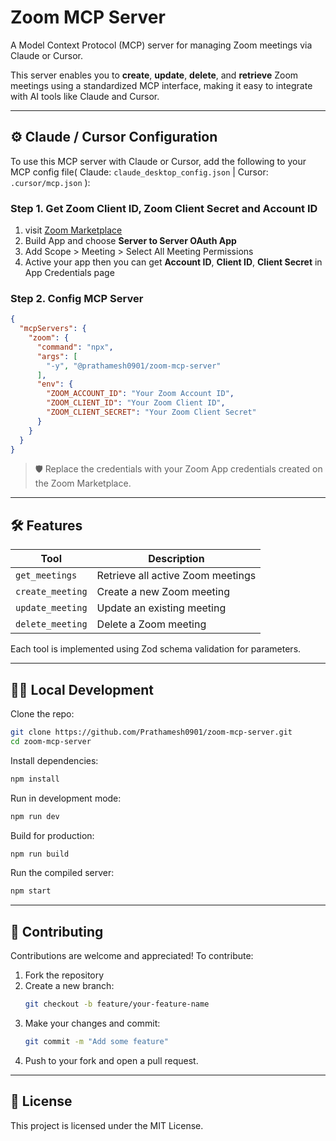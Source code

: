 # Zoom MCP Server

A Model Context Protocol (MCP) server for managing Zoom meetings via Claude or Cursor.

This server enables you to **create**, **update**, **delete**, and **retrieve** Zoom meetings using a standardized MCP interface, making it easy to integrate with AI tools like Claude and Cursor.

---

## ⚙️ Claude / Cursor Configuration

To use this MCP server with Claude or Cursor, add the following to your MCP config file( Claude: `claude_desktop_config.json` | Cursor: `.cursor/mcp.json` ):

### Step 1. Get Zoom Client ID, Zoom Client Secret and Account ID

  1. visit [Zoom Marketplace](https://marketplace.zoom.us/)
  2. Build App and choose **Server to Server OAuth App**
  3. Add Scope > Meeting > Select All Meeting Permissions
  4. Active your app
    then you can get **Account ID**, **Client ID**, **Client Secret** in App Credentials page

### Step 2. Config MCP Server

```json
{
  "mcpServers": {
    "zoom": {
      "command": "npx",
      "args": [
        "-y", "@prathamesh0901/zoom-mcp-server"
      ],
      "env": {
        "ZOOM_ACCOUNT_ID": "Your Zoom Account ID",
        "ZOOM_CLIENT_ID": "Your Zoom Client ID",
        "ZOOM_CLIENT_SECRET": "Your Zoom Client Secret"
      }
    }
  }
}
```

> 🛡️ Replace the credentials with your Zoom App credentials created on the Zoom Marketplace.

---

## 🛠 Features

| Tool           | Description                        |
|----------------|------------------------------------|
| `get_meetings` | Retrieve all active Zoom meetings  |
| `create_meeting` | Create a new Zoom meeting       |
| `update_meeting` | Update an existing meeting       |
| `delete_meeting` | Delete a Zoom meeting            |

Each tool is implemented using Zod schema validation for parameters.

---

## 🧑‍💻 Local Development

Clone the repo:

```bash
git clone https://github.com/Prathamesh0901/zoom-mcp-server.git
cd zoom-mcp-server
```

Install dependencies:

```bash
npm install
```

Run in development mode:

```bash
npm run dev
```

Build for production:

```bash
npm run build
```

Run the compiled server:

```bash
npm start
```

---

## 🤝 Contributing

Contributions are welcome and appreciated! To contribute:

1. Fork the repository  
2. Create a new branch:  
   ```bash
   git checkout -b feature/your-feature-name
   ```
3. Make your changes and commit:  
   ```bash
   git commit -m "Add some feature"
   ```
4. Push to your fork and open a pull request.

---

## 📄 License

This project is licensed under the MIT License.
